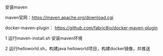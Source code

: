 
安装maven

maven官网：https://maven.apache.org/download.cgi

docker-maven-plugin： https://github.com/fabric8io/docker-maven-plugin

1 运行maven-install.sh 安装maven环境

2 运行helloworld.sh，构建java helloworld项目，构建docker镜像，并推送
